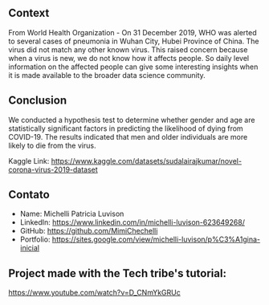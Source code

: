 ## Context
From World Health Organization - On 31 December 2019, WHO was alerted to several cases of pneumonia in Wuhan City, Hubei Province of China. The virus did not match any other known virus. This raised concern because when a virus is new, we do not know how it affects people. So daily level information on the affected people can give some interesting insights when it is made available to the broader data science community.

## Conclusion 
We conducted a hypothesis test to determine whether gender and age are statistically significant factors in predicting the likelihood of dying from COVID-19. The results indicated that men and older individuals are more likely to die from the virus.

Kaggle Link: https://www.kaggle.com/datasets/sudalairajkumar/novel-corona-virus-2019-dataset

## Contato
* Name: Michelli Patricia Luvison
* LinkedIn: https://www.linkedin.com/in/michelli-luvison-623649268/
* GitHub: https://github.com/MimiChechelli
* Portfolio: https://sites.google.com/view/michelli-luvison/p%C3%A1gina-inicial

## Project made with the Tech tribe's tutorial:
https://www.youtube.com/watch?v=D_CNmYkGRUc

